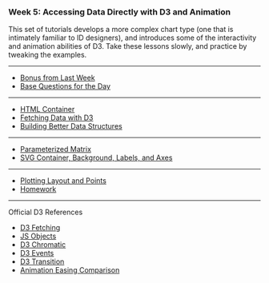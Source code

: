 ### Week 5: Accessing Data Directly with D3 and Animation

This set of tutorials develops a more complex chart type (one that is intimately familiar to ID designers), and introduces some of the interactivity and animation abilities of D3. Take these lessons slowly, and practice by tweaking the examples.

-----

- [Bonus from Last Week](bonus.md)
- [Base Questions for the Day](data.md)

-----

- [HTML Container](container.md)
- [Fetching Data with D3](fetch.md)
- [Building Better Data Structures](structure.md)

-----

- [Parameterized Matrix](parameterizedmatrix.md)
- [SVG Container, Background, Labels, and Axes](bg.md)

-----

- [Plotting Layout and Points](plot.md)
- [Homework](homework.md)

-----

Official D3 References

- [D3 Fetching](https://github.com/d3/d3-fetch)
- [JS Objects](https://www.w3schools.com/js/js_objects.asp)
- [D3 Chromatic](https://github.com/d3/d3-scale-chromatic)
- [D3 Events](https://github.com/d3/d3-selection/blob/master/README.md#handling-events)
- [D3 Transition](https://github.com/d3/d3-transition)
- [Animation Easing Comparison](https://bl.ocks.org/d3noob/1ea51d03775b9650e8dfd03474e202fe)
